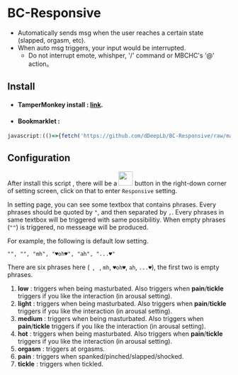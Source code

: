 # BC-Responsive
* Automatically sends msg when the user reaches a certain state (slapped, orgasm, etc).
* When auto msg triggers, your input would be interrupted.
  * Do not interrupt emote, whishper, '/' command or MBCHC's '@' action。
## Install
* #### TamperMonkey install : [link](https://github.com/dDeepLb/BC-Responsive/raw/main/loader.user.js).
* #### Bookmarklet :
 ``` javascript
javascript:(()=>{fetch('https://github.com/dDeepLb/BC-Responsive/raw/main/loader.user.js').then(r=>r.text()).then(r=>eval(r));})();
```
## Configuration
After install this script , there will be a <img style="height:32px; width:32px" src="https://github.com/dDeepLb/BC-Responsive/assets/71733861/83fb14ab-79af-46b4-9490-ea8c85dc4097">
 button in the right-down corner of setting screen, click on that to enter `Responsive` setting.

In setting page, you can see some textbox that contains phrases.
Every phrases should be quoted by `"`, and then separated by `,`.
Every phrases in same textbox will be triggered with same possibilitiy.
When empty phrases (`""`) is triggered, no messeage will be produced.

For example, the following is default low setting.

```
"", "", "mh", "♥oh♥", "ah", "...♥"
```

There are six phrases here (` `, ` `, `mh`, `♥oh♥`, `ah`, `...♥`), the first two is empty phrases.

1. **low** : triggers when being masturbated. Also triggers when **pain**/**tickle** triggers if you like the interaction (in arousal setting).
2. **light** : triggers when being masturbated. Also triggers when **pain**/**tickle** triggers if you like the interaction (in arousal setting).
3. **medium** : triggers when being masturbated. Also triggers when **pain**/**tickle** triggers if you like the interaction (in arousal setting).
4. **hot** : triggers when being masturbated. Also triggers when **pain**/**tickle** triggers if you like the interaction (in arousal setting).
5. **orgasm** : triggers at orgasms.
6. **pain** : triggers when spanked/pinched/slapped/shocked.
7. **tickle** : triggers when tickled.
